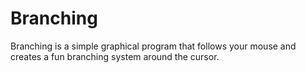 Branching
=========
Branching is a simple graphical program that follows your mouse and creates a fun branching system around the cursor.
